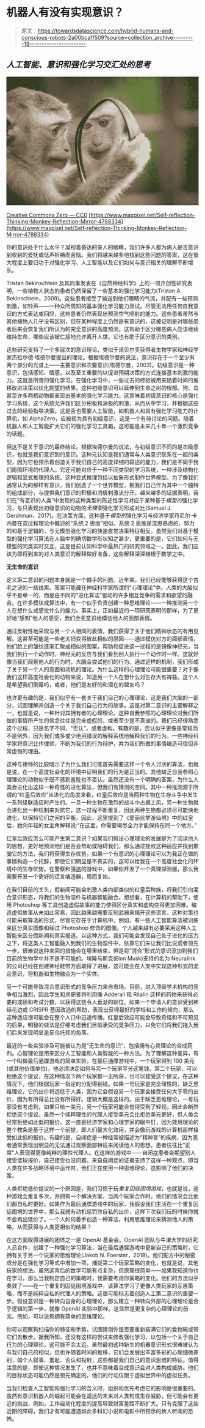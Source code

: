 # 机器人有没有实现意识？

> 原文：<https://towardsdatascience.com/hybrid-humans-and-conscious-robots-2a00bca1f509?source=collection_archive---------19----------------------->

## *人工智能、意识和强化学习交汇处的思考*

![](img/11575a4e8ee34e2dfa08b8be85c22665.png)

[Creative Commons Zero — CC0](https://creativecommons.org/publicdomain/zero/1.0/deed.en) [https://www.maxpixel.net/Self-reflection-Thinking-Monkey-Reflection-Mirror-4788334](https://www.maxpixel.net/Self-reflection-Thinking-Monkey-Reflection-Mirror-4788334)

你的意识处于什么水平？凝视着昏迷的亲人的眼睛，我们许多人都为病人是否意识到收到的爱抚或低声祈祷而苦恼。我们将越来越多地找到这些问题的答案，这在很大程度上要归功于对强化学习、人工智能以及它们如何与意识相关的理解不断增长。

Tristan Bekinschtein 及其同事发表在《自然神经科学》上的一项开创性研究表明，一些植物人状态的患者仍然保留了一些基本的强化学习能力(Tristan A Bekinschtein，2009)。这些患者接受了输送到他们眼睛的气流，并配有一些预测刺激，如铃声——一种众所周知的基本强化学习能力测试。尽管无法用任何自我意识的方式表达或回应，这些患者仍然表现出预测空气喷射的能力。这些患者虽然与其他植物人几乎没有区别，但在某种程度上仍然是有意识的，这被证明是对哪些患者后来会恢复我们所认为的完全意识的高度预测。这有助于区分哪些病人应该继续维持生命，哪些应该被仁慈地允许离开人世。它也有助于区分意识的类别。

这些研究支持了一个多层次的意识理论，类似于诺贝尔奖获得者生物学家和神经学家杰拉尔德·埃德尔曼提出的理论。根据埃德尔曼的说法，意识存在于一个至少有两个部分的光谱上——主要意识和次要意识(埃德尔曼，2003)。初级意识是一种意识，包括感知、情感，以及至关重要的以促进预期决策的方式连接基本刺激的能力。这就是所谓的强化学习。在强化学习中，一些过去的经验被用来随着时间的推移改进决策以优化期望的结果。这种初级意识可以延伸到生命之树的根部。狗、鸟甚至许多两栖动物都表现出基本的强化学习能力。这意味着初级意识的核心是强化学习系统，这个系统允许我们区分积极和消极的刺激，从而从中学习，并根据这些过去的经验指导决策。这是否也需要人工智能，如机器人和具有强化学习能力的计算机，如 AlphaZero，应被视为具有初级意识，这是一个有待讨论的问题。随着机器人和人工智能扩大它们的强化学习工具箱，这可能是未来几十年一个激烈竞争的话题。

但这不是关于意识的最终结论。根据埃德尔曼的说法，与初级意识不同的是次级意识，也就是我们意识到的意识。这种元认知是我们通常与人类意识联系在一起的类型，因为它也预示着创造关于我们自己的高度详细的叙述的能力，我们是不同于我们周围环境的代理人。它还可能对应于一种不同类型的学习系统，一种涉及结构化逻辑和显式推理的系统。这种显式推理包括以抽象形式制作世界模型。为了像我们通常认为的那样有意识，我们创造了一个世界模型，把我们自己作为其中一个独特的组成部分，与提供我们意识的积极和消极刺激流分开。越来越多的证据表明，我们在“有意识的人类”中发现的这种类型的陈述性学习对应于某种基于*模型的*强化学习，与只表现出初级意识的动物的*无模型*强化学习形成对比(Samuel J. Gershman，2017)。在决策方面，这种基于*模型的*强化学习与经济学家丹尼尔·卡内曼在双过程理论中概述的“系统 2 思维”相似。系统 2 思维是深思熟虑的、努力的和基于逻辑的，与无模型强化学习的快速直觉决策特征相反。虽然我们对基于模型的强化学习算法在人脑中的确切数学形状知之甚少，更重要的是，它们如何与无模型的同类实时交互，这是目前认知科学中最热门的研究领域之一。因此，我们应该为即将到来的对人类意识的解释做好准备，这些解释深深植根于数学之中。

**无生命的意识**

定义第二意识的问题本身就是一个棘手的问题。近年来，我们已经能够获得这个古老之谜的一些线索。答案可能藏在神经科学家所谓的“心理理论”中。人类的大脑似乎不是单一的，而是由不同的“进化算法”驱动的许多相互竞争的需求和欲望的融合。在许多模块或算法中，有一个似乎负责创建一种思维理论——一种推测另一个人在想什么或感觉什么的能力。事实上，正如最近的一项研究表明的那样，为了更好地“感知”他人的感受，我们会无意识地模仿他人的面部表情。

通过反射性地采取与另一个人相同的表情，我们获得了关于他们精神状态的有用见解。这甚至可能是一些老夫妇变得彼此相似的原因——通过模仿对方的面部表情，他们脸上的皱纹逐渐汇聚成相似的图案。帮助和促进这一过程的是镜像神经元，当我们执行一个动作时，神经元的反应与我们看到别人执行一个动作时一样。这就好像当我们观察他人的行为时，大脑会尝试他们的行为。通过这样的机制，我们形成了关于另一个人的意图和动机的理论。为什么这样的心理理论可能很重要？对于像我们这样高度社会化的动物来说，知道另一个人在想什么对生存大有裨益。这个人是希望我们倒霉吗，或者，他们是友好的和潜在的盟友吗？

也许更有趣的是，我们似乎有一套关于我们自己的心理理论，这是我们大脑的一部分，试图理解并创造一个关于我们自己行为的故事。这是对第二意识的主要解释之一，也就是说，一种针对其拥有者的心理理论。这种自我参照的心理理论对我们所做的事情所产生的信念往往是完全虚假的，或者至少是不真诚的。我们已经很熟悉这个过程，只是名字不同，“否认”，或者虚构。有趣的是，否认似乎更像是常规而不是例外，因为我们或多或少地用错误的解释系统地解释我们的行为。一些神经科学家将意识比作律师，不断为我们的行为辩护，并为我们所做的事情编造可信但非常虚假的理由。

这种与律师的比较暗示了为什么我们可能首先需要这样一个令人讨厌的算法，也就是说，在一个高度社会化的环境中证明我们的行为是正当的。其他缺乏自我参照心理理论的动物似乎既不感到羞耻也不否认。虽然还没有一个明确的答案，为什么人类会进化出这样一种奇怪的进化算法，但我们有猜测的空间。其中一种推测源于所谓的“红皇后效应”从进化的角度来看，红皇后效应是当两种生物在生存斗争中发生一系列级联适应时产生的。一旦一种生物在激烈的战斗中占据上风，另一种生物就会进化出一种机制来对抗它，这一过程不断重复，因此两种生物都必须尽可能快地进化，以保持它们之间的平衡。因此，这里提到了《爱丽丝梦游仙境》中的红皇后，她向年轻的女主角解释说:“在这里，你需要竭尽全力才能保持在同一个地方。”

红皇后效应怎么可能产生第二意识？如果我们假设心理理论的发展是为了阅读他人的思想，更好地预测他们是否会帮助或阻碍我们，那么通过挫败这种适应并找到欺骗它的方法，我们将获得生存优势。如果一个有意识的心理理论可以为我正在做的事情构造一个托辞，即使它们明显是不真实的，这可以给我在一个高度社会化的环境中的生存优势。在警察和强盗的游戏中，如果你开发了一个真理探测器，那么我需要开发一个更好的谎言编造器，周而复始。

在我们目前的关头，假新闻可能会刺激人类内部类似的红皇后种族，将我们引向混合意识形态，将我们的生物湿件与机器智能融合。想想看，在计算机的帮助下，使用 Photoshop 等工具创造虚假故事的能力使得区分真实和虚构变得更加困难。编造虚假故事从未如此容易，因此越来越需要反制武器来揭开这些谎言。这种对策也可能采取算法的形式，尽管它存在于计算机中。例如，有一些人工智能算法被训练来区分真实图像和经过 Photoshop 修饰的图像。个人越来越有必要采用这种人工智能来区分假新闻和真实报道。以这种方式，我们可能会发现自己处于进化的压力之下，将这类人工智能融入到我们的生物湿件中，依靠它们来让我们比说谎者领先一步。很难说这种来回的措施会在哪里结束，但是将“混合”形式的意识添加到我们目前的生物学中并不是不可能的。埃隆马斯克(Elon Musk)支持的名为 Neuralink 的公司已经在创建神经鞋带方面取得了进展，这可能会在人类中实现这种形式的混合意识，将机器和生物融合为一个实体。

另一个可能导致混合意识形式的竞争压力来自市场。目前，进入顶级学术机构的竞争相当激烈，因此学生和求职者将利用像 Adderall 和 Ritalin 这样的药物来获得必要的成绩和考试分数，以获得这些令人垂涎的职位。如果一个申请人的意识受到神经花边或 CRISPR 基因改造的帮助，表现出获得最好的学校和工作的倾向，那么这种适应很可能会在整个人口中迅速传播。红皇后效应可能会导致奇怪和不可预见的后果，明智的做法是仔细考虑我们目前承受的竞争压力，以免它们将我们拖入我们后来发现明显是反乌托邦的角落。

最近的一些实验涉及可能被认为是“无生命的意识”，包括拥有心灵理论的合成药剂。心智理论是用来区分人工智能和人类智能的一种方法。为了理解这种差异，有一个叫做最后通牒游戏的简单实验。在最后通牒游戏中，一个玩家得到 100 美元(或其他价值单位)，他必须决定如何与另一个玩家平分这笔钱。第二个玩家，可以拒绝这个提议，在这种情况下两个玩家都一无所获，也可以接受这个提议，在这种情况下，他们根据玩家一指定的分配得到钱。如果一号玩家是完全理性的，缺乏思维理论，它的出价将远低于人类，因为它会假设另一个玩家会接受任何大于零的出价，因为有所得总比没有所得好。逻辑大概是这样的。由于缺乏思维理论，一号玩家没有考虑到，如果只给一美元，另一个玩家可能会觉得受到了轻视，因此会断然拒绝这个提议。虽然一个纯粹理性的代理人接受美元会比拒绝美元更好，但人类会经常拒绝如此低的报价。这一直是经济学家和心理学家的眼中钉，因为效用理论的整个教条是基于这样一个前提，即人们最大化效用，并会像玩游戏的计算机那样接受如此低的报价。有趣的是，自闭症是一种经常被描述为“精神盲”的疾病，因为患者通常表现出明显的无法通过观察面部特征来阅读他人的思想，患者往往比“正常”人表现得更像纯粹的理性代理人。在这样的游戏中——自闭症患者会期望别人接受低球报价，自己接受也没问题。来自自闭症的证据支持了这样一种观点，即当人类在许多战略环境中运作时，他们正在使用一种思维理论，这影响了他们的决策。

人类拒绝低价提议的一个原因是，我们习惯于玩*重复囚徒困境游戏*，也就是说，这种游戏会重复多次，并拥有一个解决方案，当两个玩家合作时，他们的情况会比他们都自私时更好。如果作为最后通牒游戏中的玩家，我假设我们生活在一个重复囚徒困境的世界中，那么我就有动机惩罚你自私的出价，这样下次我们玩的时候你就不会再出低价了。一个人如何着手创造一种算法，利用思维理论来猜测他人的策略，从而获得与人类更相似的结果？

在这方面取得进展的团体之一是 OpenAI 基金会。OpenAI 团队与牛津大学的研究人员合作，创建了一种强化学习算法，当在最后通牒游戏中更新自己的策略时，它拥有关于另一个玩家的思维理论(Jakob N. Foerster，2018)。他们配方中的秘密成分是在强化学习等式中增加一项，捕捉第二个玩家策略的变化，也就是说，其他玩家的想法。虽然这背后的数学可能有点复杂，但原理很简单——如果我知道你也在学习，那么当我制定自己的策略时，我需要考虑你策略的变化。他们的方法似乎奏效了——在一个重复的囚徒困境游戏中，该算法学习了更像人类玩家的互惠策略，而不是纯粹自私的代理人的策略。这很可能标志着创造人工第二意识的重要一步。假设意识是一种转向自身的心理理论，那么建立一种转向外部的心理理论是合乎逻辑的第一步，就像 OpenAI 实验中那样。这显然是更复杂的心理理论的前兆。例如，可以说狗拥有简单的思维理论。

你可以观察狗扫描你的特征和手势，试图猜测你是否要重新装满它们的食物碗或带它们去散步。据我所知，还没有这样的尝试来修改强化学习，以包括一个关于自己行为的心理理论，这可能不会太远。虽然最初这种新生的机器意识形式很难被认为与我们自己的相似，但也许随着时间的推移，它们会发展出丰富多彩的心理细微差别，如个人叙事、羞耻、否认和投射，这些都是我们自己的意识思维的特征。值得注意的是，即使这种情况发生了，也并不意味着合成意识会对人类构成威胁。他们的目标状态可能仍然是预先确定的，他们的行动仅限于虚拟世界中的虚拟任务。

当我们检查人工智能和强化学习的含义时，组织和优先考虑它的影响是很重要的。虽然有意识机器人的崛起可能会在遥远的未来对人类构成生存威胁，但可能会有更近的挑战，例如，工作自动化程度的提高导致财富差距不断扩大。只有克服了这些近期的障碍，我们才有可能遭遇如此多科幻小说和电影中所预示的耸人听闻的恐怖。